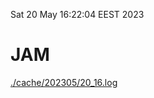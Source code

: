 Sat 20 May 16:22:04 EEST 2023
# JAM
<a href='./cache/202305/20_16.log'>./cache/202305/20_16.log</a>
